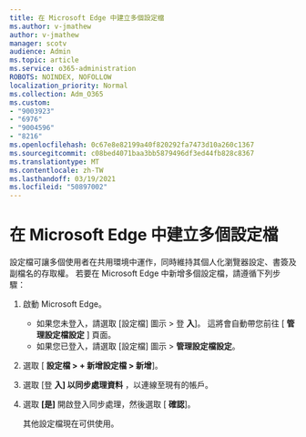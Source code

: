 ```yaml
---
title: 在 Microsoft Edge 中建立多個設定檔
ms.author: v-jmathew
author: v-jmathew
manager: scotv
audience: Admin
ms.topic: article
ms.service: o365-administration
ROBOTS: NOINDEX, NOFOLLOW
localization_priority: Normal
ms.collection: Adm_O365
ms.custom:
- "9003923"
- "6976"
- "9004596"
- "8216"
ms.openlocfilehash: 0c67e8e82199a40f820292fa7473d10a260c1367
ms.sourcegitcommit: c08bed4071baa3bb5879496df3ed44fb828c8367
ms.translationtype: MT
ms.contentlocale: zh-TW
ms.lasthandoff: 03/19/2021
ms.locfileid: "50897002"
---
```

# <a name="create-multiple-profiles-in-microsoft-edge"></a>在 Microsoft Edge 中建立多個設定檔

設定檔可讓多個使用者在共用環境中運作，同時維持其個人化瀏覽器設定、書簽及副檔名的存取權。 若要在 Microsoft Edge 中新增多個設定檔，請遵循下列步驟：

1. 啟動 Microsoft Edge。
    - 如果您未登入，請選取 [設定檔] 圖示 > 登 **入**]。 這將會自動帶您前往 [ **管理設定檔設定** ] 頁面。
    - 如果您已登入，請選取 [設定檔] 圖示 > **管理設定檔設定**。
2. 選取 [ **設定檔 > + 新增設定檔 > 新增**]。
3. 選取 [登 **入] 以同步處理資料** ，以連線至現有的帳戶。
4. 選取 **[是]** 開啟登入同步處理，然後選取 [ **確認**]。

    其他設定檔現在可供使用。
